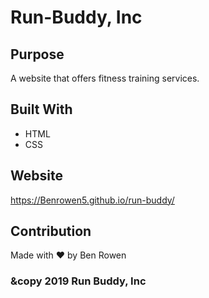 # Run-Buddy, Inc

## Purpose
A website that offers fitness training services.

## Built With
* HTML
* CSS

## Website
https://Benrowen5.github.io/run-buddy/

## Contribution
Made with ❤️ by Ben Rowen

### &copy 2019 Run Buddy, Inc
